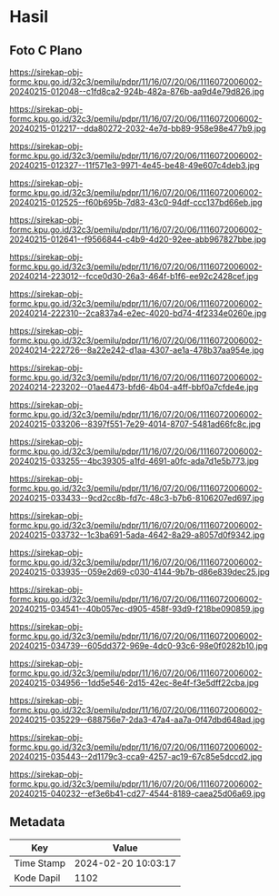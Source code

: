 # Hasil

## Foto C Plano

https://sirekap-obj-formc.kpu.go.id/32c3/pemilu/pdpr/11/16/07/20/06/1116072006002-20240215-012048--c1fd8ca2-924b-482a-876b-aa9d4e79d826.jpg

https://sirekap-obj-formc.kpu.go.id/32c3/pemilu/pdpr/11/16/07/20/06/1116072006002-20240215-012217--dda80272-2032-4e7d-bb89-958e98e477b9.jpg

https://sirekap-obj-formc.kpu.go.id/32c3/pemilu/pdpr/11/16/07/20/06/1116072006002-20240215-012327--11f571e3-9971-4e45-be48-49e607c4deb3.jpg

https://sirekap-obj-formc.kpu.go.id/32c3/pemilu/pdpr/11/16/07/20/06/1116072006002-20240215-012525--f60b695b-7d83-43c0-94df-ccc137bd66eb.jpg

https://sirekap-obj-formc.kpu.go.id/32c3/pemilu/pdpr/11/16/07/20/06/1116072006002-20240215-012641--f9566844-c4b9-4d20-92ee-abb967827bbe.jpg

https://sirekap-obj-formc.kpu.go.id/32c3/pemilu/pdpr/11/16/07/20/06/1116072006002-20240214-223012--fcce0d30-26a3-464f-b1f6-ee92c2428cef.jpg

https://sirekap-obj-formc.kpu.go.id/32c3/pemilu/pdpr/11/16/07/20/06/1116072006002-20240214-222310--2ca837a4-e2ec-4020-bd74-4f2334e0260e.jpg

https://sirekap-obj-formc.kpu.go.id/32c3/pemilu/pdpr/11/16/07/20/06/1116072006002-20240214-222726--8a22e242-d1aa-4307-ae1a-478b37aa954e.jpg

https://sirekap-obj-formc.kpu.go.id/32c3/pemilu/pdpr/11/16/07/20/06/1116072006002-20240214-223202--01ae4473-bfd6-4b04-a4ff-bbf0a7cfde4e.jpg

https://sirekap-obj-formc.kpu.go.id/32c3/pemilu/pdpr/11/16/07/20/06/1116072006002-20240215-033206--8397f551-7e29-4014-8707-5481ad66fc8c.jpg

https://sirekap-obj-formc.kpu.go.id/32c3/pemilu/pdpr/11/16/07/20/06/1116072006002-20240215-033255--4bc39305-a1fd-4691-a0fc-ada7d1e5b773.jpg

https://sirekap-obj-formc.kpu.go.id/32c3/pemilu/pdpr/11/16/07/20/06/1116072006002-20240215-033433--9cd2cc8b-fd7c-48c3-b7b6-8106207ed697.jpg

https://sirekap-obj-formc.kpu.go.id/32c3/pemilu/pdpr/11/16/07/20/06/1116072006002-20240215-033732--1c3ba691-5ada-4642-8a29-a8057d0f9342.jpg

https://sirekap-obj-formc.kpu.go.id/32c3/pemilu/pdpr/11/16/07/20/06/1116072006002-20240215-033935--059e2d69-c030-4144-9b7b-d86e839dec25.jpg

https://sirekap-obj-formc.kpu.go.id/32c3/pemilu/pdpr/11/16/07/20/06/1116072006002-20240215-034541--40b057ec-d905-458f-93d9-f218be090859.jpg

https://sirekap-obj-formc.kpu.go.id/32c3/pemilu/pdpr/11/16/07/20/06/1116072006002-20240215-034739--605dd372-969e-4dc0-93c6-98e0f0282b10.jpg

https://sirekap-obj-formc.kpu.go.id/32c3/pemilu/pdpr/11/16/07/20/06/1116072006002-20240215-034956--1dd5e546-2d15-42ec-8e4f-f3e5dff22cba.jpg

https://sirekap-obj-formc.kpu.go.id/32c3/pemilu/pdpr/11/16/07/20/06/1116072006002-20240215-035229--688756e7-2da3-47a4-aa7a-0f47dbd648ad.jpg

https://sirekap-obj-formc.kpu.go.id/32c3/pemilu/pdpr/11/16/07/20/06/1116072006002-20240215-035443--2d1179c3-cca9-4257-ac19-67c85e5dccd2.jpg

https://sirekap-obj-formc.kpu.go.id/32c3/pemilu/pdpr/11/16/07/20/06/1116072006002-20240215-040232--ef3e6b41-cd27-4544-8189-caea25d06a69.jpg


## Metadata

| Key        | Value               |
| ---------- | ------------------- |
| Time Stamp | 2024-02-20 10:03:17 |
| Kode Dapil | 1102                |



